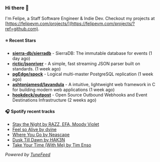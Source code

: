 ### Hi there 👋

I'm Felipe, a Staff Software Engineer & Indie Dev. Checkout my projects at [https://felipevm.com/projects/](https://felipevm.com/projects/?ref=github.com).

#### ⭐ Recent Stars
- **[sierra-db/sierradb](https://github.com/sierra-db/sierradb)** - SierraDB: The immutable database for events (1 day ago)
- **[rictic/jsonriver](https://github.com/rictic/jsonriver)** - A simple, fast streaming JSON parser built on standards. (1 week ago)
- **[pgEdge/spock](https://github.com/pgEdge/spock)** - Logical multi-master PostgreSQL replication (1 week ago)
- **[ashtonjamesd/lavandula](https://github.com/ashtonjamesd/lavandula)** - A intuitive, lightweight web framework in C for building modern web applications (1 week ago)
- **[hookdeck/outpost](https://github.com/hookdeck/outpost)** - Open Source Outbound Webhooks and Event Destinations Infrastructure (2 weeks ago)

#### 🎧 Spotify recent tracks
- [Stay the Night by RAZZ, EFA, Moody Violet](https://open.spotify.com/track/0PbUTx3YxxEMYPoY58ZERn)
- [Feel so Alive by dvine](https://open.spotify.com/track/7GhRIpskQny9LbRGMaBqVL)
- [Where You Go by Neascape](https://open.spotify.com/track/3ZrFPGpxyE1t5MLuLBHIrk)
- [Dusk Till Dawn by HAK3N](https://open.spotify.com/track/6A6L7oTwerdVbn05F0BF76)
- [Take Your Time (With Me) by Tim Enso](https://open.spotify.com/track/4lWgpTdWxVRwJhcZOW1mIJ)

_Powered by [TuneFeed](https://tunefeed.app?ref=github.com)_
